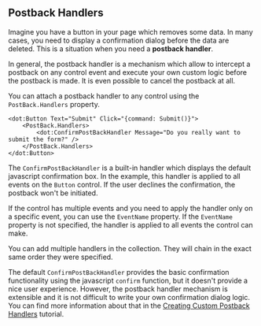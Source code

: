 ## Postback Handlers

Imagine you have a button in your page which removes some data. In many cases, you need to display a confirmation dialog before the data are deleted.
This is a situation when you need a **postback handler**.

In general, the postback handler is a mechanism which allow to intercept a postback on any control event and execute your own custom logic before the postback
is made. It is even possible to cancel the postback at all.

You can attach a postback handler to any control using the `PostBack.Handlers` property.  

```DOTHTML
<dot:Button Text="Submit" Click="{command: Submit()}">
    <PostBack.Handlers>
        <dot:ConfirmPostBackHandler Message="Do you really want to submit the form?" />
    </PostBack.Handlers>
</dot:Button>
```

The `ConfirmPostBackHandler` is a built-in handler which displays the default javascript confirmation box. In the example, this handler is applied to all events on the `Button` control.
If the user declines the confirmation, the postback won't be initiated.

If the control has multiple events and you need to apply the handler only on a specific event, you can use the `EventName` property. 
If the `EventName` property is not specified, the handler is applied to all events the control can make.

You can add multiple handlers in the collection. They will chain in the exact same order they were specified.

The default `ConfirmPostBackHandler` provides the basic confirmation functionality using the javascript `confirm` function, but it doesn't provide
a nice user experience. However, the postback handler mechanism is extensible and it is not difficult to write your own confirmation dialog logic.
You can find more information about that in the [Creating Custom Postback Handlers](/docs/tutorials/control-development-creating-custom-postback-handlers/{branch}) tutorial.
